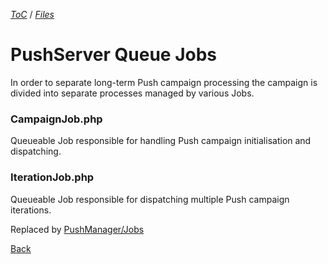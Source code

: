 [_ToC_](../push-server.md) / [_Files_](./index.md)

# PushServer Queue Jobs

In order to separate long-term Push campaign processing the campaign is divided into separate processes managed by various Jobs.

### CampaignJob.php

Queueable Job responsible for handling Push campaign initialisation and dispatching.

### IterationJob.php

Queueable Job responsible for dispatching multiple Push campaign iterations.

Replaced by [PushManager/Jobs]()


[Back](./index.md)